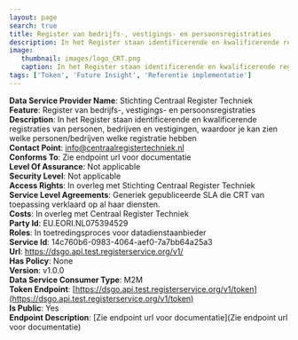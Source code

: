 ```yaml
---
layout: page
search: true
title: Register van bedrijfs-, vestigings- en persoonsregistraties
description: In het Register staan identificerende en kwalificerende registraties van personen, bedrijven en vestigingen, waardoor je kan zien welke personen/bedrijven welke registratie hebben
image:
   thumbnail: images/logo_CRT.png
   caption: In het Register staan identificerende en kwalificerende registraties van personen, bedrijven en vestigingen, waardoor je kan zien welke personen/bedrijven welke registratie hebben
tags: ['Token', 'Future Insight', 'Referentie implementatie']
---
```


<b>Data Service Provider Name</b>: Stichting Centraal Register Techniek  
<b>Feature</b>: Register van bedrijfs-, vestigings- en persoonsregistraties  
<b>Description</b>: In het Register staan identificerende en kwalificerende registraties van personen, bedrijven en vestigingen, waardoor je kan zien welke personen/bedrijven welke registratie hebben  
<b>Contact Point</b>: info@centraalregistertechniek.nl  
<b>Conforms To</b>: Zie endpoint url voor documentatie  
<b>Level Of Assurance</b>: Not applicable  
<b>Security Level</b>: Not applicable  
<b>Access Rights</b>: In overleg met Stichting Centraal Register Techniek  
<b>Service Level Agreements</b>: Generiek gepubliceerde SLA die CRT van toepassing verklaard op al haar diensten.  
<b>Costs</b>: In overleg met Centraal Register Techniek  
<b>Party Id</b>: EU.EORI.NL075394529  
<b>Roles</b>: In toetredingsproces voor datadienstaanbieder  
<b>Service Id</b>: 14c760b6-0983-4064-aef0-7a7bb64a25a3  
<b>Url</b>: https://dsgo.api.test.registerservice.org/v1/  
<b>Has Policy</b>: None  
<b>Version</b>: v1.0.0  
<b>Data Service Consumer Type</b>: M2M  
<b>Token Endpoint</b>: [https://dsgo.api.test.registerservice.org/v1/token](https://dsgo.api.test.registerservice.org/v1/token)  
<b>Is Public</b>: Yes  
<b>Endpoint Description</b>: [Zie endpoint url voor documentatie](Zie endpoint url voor documentatie)  
